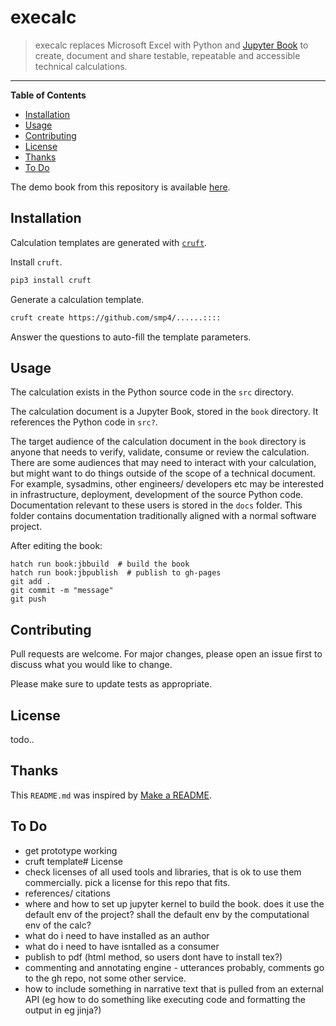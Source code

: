 # execalc

> execalc replaces Microsoft Excel with Python and [Jupyter Book](https://jupyterbook.org) to create, document and share testable, repeatable and accessible technical calculations.

-----

**Table of Contents**

- [Installation](#installation)
- [Usage](#usage)
- [Contributing](#contributing)
- [License](#license)
- [Thanks](#thanks)
- [To Do](#todo)

The demo book from this repository is available [here](https://smp4.github.io/execalc/).

## Installation

Calculation templates are generated with [`cruft`](https://cruft.github.io/cruft/).

Install `cruft`.

```bash
pip3 install cruft
```

Generate a calculation template.

```bash
cruft create https://github.com/smp4/......::::
```

Answer the questions to auto-fill the template parameters.


## Usage

The calculation exists in the Python source code in the `src` directory.

The calculation document is a Jupyter Book, stored in the `book` directory. It references the Python code in `src?`.

The target audience of the calculation document in the `book` directory is anyone that needs to verify, validate, consume or review the calculation. There are some audiences that may need to interact with your calculation, but might want to do things outside of the scope of a technical document. For example, sysadmins, other engineers/ developers etc may be interested in infrastructure, deployment, development of the source Python code. Documentation relevant to these users is stored in the `docs` folder. This folder contains documentation traditionally aligned with a normal software project.

After editing the book:

```console
hatch run book:jbbuild  # build the book
hatch run book:jbpublish  # publish to gh-pages
git add .
git commit -m "message"
git push
```

## Contributing

Pull requests are welcome. For major changes, please open an issue first to discuss what you would like to change.

Please make sure to update tests as appropriate.


## License

todo..


## Thanks

This `README.md` was inspired by [Make a README](https://www.makeareadme.com/).


## To Do

* get prototype working
* cruft template# License
* check licenses of all used tools and libraries, that is ok to use them commercially. pick a license for this repo that fits.
* references/ citations
* where and how to set up jupyter kernel to build the book. does it use the default env of the project? shall the default env by the computational env of the calc?
* what do i need to have installed as an author
* what do i need to have isntalled as a consumer
* publish to pdf (html method, so users dont have to install tex?)
* commenting and annotating engine - utterances probably, comments go to the gh repo, not some other service.
* how to include something in narrative text that is pulled from an external API (eg how to do something like executing code and formatting the output in eg jinja?)
